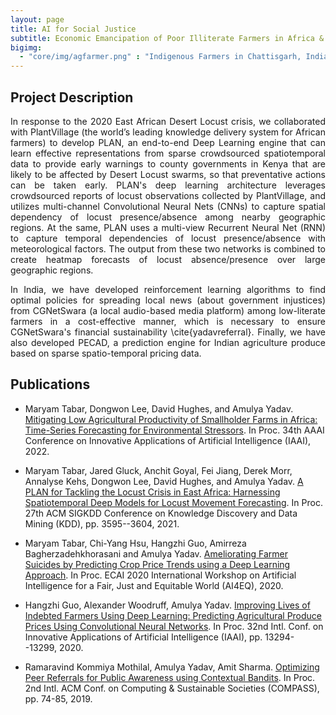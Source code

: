 ```yaml
---
layout: page
title: AI for Social Justice
subtitle: Economic Emancipation of Poor Illiterate Farmers in Africa & India
bigimg: 
  - "core/img/agfarmer.png" : "Indigenous Farmers in Chattisgarh, India"
---
```


## Project Description

<p align="justify">In response to the 2020 East African Desert Locust crisis, we collaborated with PlantVillage (the world’s leading knowledge delivery system for African farmers) to develop PLAN, an end-to-end Deep Learning engine that can learn effective representations from sparse crowdsourced spatiotemporal data to provide early warnings to county governments in Kenya that are likely to be affected by Desert Locust swarms, so that preventative actions can be taken early. PLAN's deep learning architecture leverages crowdsourced reports of locust observations collected by PlantVillage, and utilizes multi-channel Convolutional Neural Nets (CNNs) to capture spatial dependency of locust presence/absence among nearby geographic regions. At the same, PLAN uses a multi-view Recurrent Neural Net (RNN) to capture temporal dependencies of locust presence/absence with meteorological factors. The output from these two networks is combined to create heatmap forecasts of locust absence/presence over large geographic regions.</p>

<p align="justify">In India, we have developed reinforcement learning algorithms to find optimal policies for spreading local news (about government injustices) from CGNetSwara (a local audio-based media platform) among low-literate farmers in a cost-effective manner, which is necessary to ensure CGNetSwara's financial sustainability \cite{yadavreferral}. Finally, we have also developed PECAD, a prediction engine for Indian agriculture produce based on sparse spatio-temporal pricing data.</p>


## Publications
* Maryam Tabar, Dongwon Lee, David Hughes, and Amulya Yadav. [Mitigating Low Agricultural Productivity of Smallholder Farms in Africa: Time-Series Forecasting for Environmental Stressors](http://amulyayadav.com/Papers/iaai22.pdf). In Proc. 34th AAAI Conference on Innovative Applications of Artificial Intelligence (IAAI), 2022.

* Maryam Tabar, Jared Gluck, Anchit Goyal, Fei Jiang, Derek Morr, Annalyse Kehs, Dongwon Lee, David Hughes, and Amulya Yadav. [A PLAN for Tackling the Locust Crisis in East Africa: Harnessing Spatiotemporal Deep Models for Locust Movement Forecasting](http://amulyayadav.com/Papers/kdd21.pdf). In Proc. 27th ACM SIGKDD Conference on Knowledge Discovery and Data Mining (KDD), pp. 3595--3604, 2021.

* Maryam Tabar, Chi-Yang Hsu, Hangzhi Guo, Amirreza Bagherzadehkhorasani and Amulya Yadav. [Ameliorating Farmer Suicides by Predicting Crop Price Trends using a Deep Learning Approach](http://amulyayadav.com/Papers/AI4EQ.pdf). In Proc. ECAI 2020 International Workshop on Artificial Intelligence for a Fair, Just and Equitable World (AI4EQ), 2020.

* Hangzhi Guo, Alexander Woodruff, Amulya Yadav. [Improving Lives of Indebted Farmers Using Deep Learning: Predicting Agricultural Produce Prices Using Convolutional Neural Networks](http://amulyayadav.com/Papers/IAAI2020.pdf). In Proc. 32nd Intl. Conf. on Innovative Applications of Artificial Intelligence (IAAI), pp. 13294--13299, 2020.

* Ramaravind Kommiya Mothilal, Amulya Yadav, Amit Sharma. [Optimizing Peer Referrals for Public Awareness using Contextual Bandits](http://amulyayadav.com/Papers/peer-referral.pdf). In Proc. 2nd Intl. ACM Conf. on Computing & Sustainable Societies (COMPASS), pp. 74-85, 2019.
